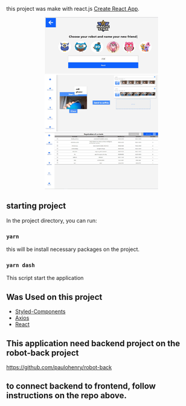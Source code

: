 

this project was make with react.js [Create React App](https://github.com/facebook/create-react-app).
  <div align='center'>
    <img src="./src/Assets/6Front.JPG" width="300" height="150"/>
     <img src="./src/Assets/12Front.JPG" width="300" height="150"/>
  <img src="./src/Assets/11Front.JPG" width="300" height="150"/>
  </div>
  
  
<!-- ABOUT THE PROJECT -->
  
## starting project

In the project directory, you can run:

### `yarn`

this will be install necessary packages on the project. 

### `yarn dash` 

This script start the application 

## Was Used on this project 

* [Styled-Components](https://styled-components.com/)
* [Axios](https://github.com/axios/axios)
* [React](https://react.dev/)


## This application need backend project on the robot-back project 

https://github.com/paulohenry/robot-back

## to connect backend to frontend, follow instructions on the repo above.
